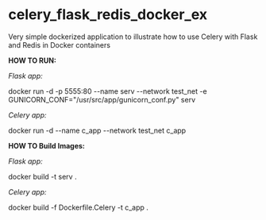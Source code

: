 # celery_flask_redis_docker_ex
Very simple dockerized application to illustrate how to use Celery with Flask and Redis in Docker containers

**HOW TO RUN:**

_Flask app:_

docker run -d -p 5555:80 --name serv --network test_net -e GUNICORN_CONF="/usr/src/app/gunicorn_conf.py" serv

_Celery app:_

docker run -d --name c_app --network test_net  c_app

**HOW TO Build Images:**

_Flask app:_

docker build -t serv .

_Celery app:_

docker build -f Dockerfile.Celery -t c_app .